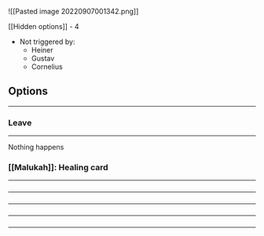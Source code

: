 ![[Pasted image 20220907001342.png]]

[[Hidden options]] - 4
- Not triggered by:
	- Heiner
	- Gustav
	- Cornelius

## Options
---

### Leave
---
Nothing happens

### [[Malukah]]: Healing card
---


### 
---

### 
---

### 
---

### 
---

